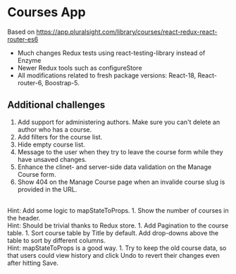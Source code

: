 # Courses App 

Based on https://app.pluralsight.com/library/courses/react-redux-react-router-es6

- Much changes Redux tests using react-testing-library instead of Enzyme
- Newer Redux tools such as configureStore
- All modifications related to fresh package versions: React-18, React-router-6, Boostrap-5.

## Additional challenges

1. Add support for administering authors. Make sure you can't delete an author who has a course.
1. Add filters for the course list.
1. Hide empty course list.
1. Message to the user when they try to leave the course form while they have unsaved changes.
1. Enhance the clinet- and server-side data validation on the Manage Course form.
1. Show 404 on the Manage Course page when an invalide course slug is provided in the URL.
</br>
Hint: Add some logic to mapStateToProps.
1. Show the number of courses in the header.
</br>
Hint: Should be trivial thanks to Redux store.
1. Add Pagination to the course table.
1. Sort course table by Title by default. Add drop-downs above the table to sort by different columns.
</br>
Hint: mapStateToProps is a good way.
1. Try to keep the old course data, so that users could view history and click Undo to revert their changes even after hitting Save.